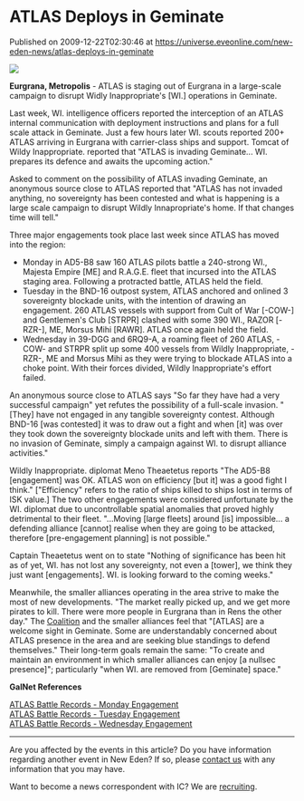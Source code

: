 # ATLAS Deploys in Geminate
Published on 2009-12-22T02:30:46 at https://universe.eveonline.com/new-eden-news/atlas-deploys-in-geminate

![](http://www.eve-ic.net/media/assets/icarticlebanner.png)  
  
 **Eurgrana, Metropolis** \- ATLAS is staging out of Eurgrana in a large-scale campaign to disrupt Widly Inappropriate's [WI.] operations in Geminate.  
  
Last week, WI. intelligence officers reported the interception of an ATLAS internal communication with deployment instructions and plans for a full scale attack in Geminate. Just a few hours later WI. scouts reported 200+ ATLAS arriving in Eurgrana with carrier-class ships and support. Tomcat of Wildy Inappropriate. reported that "ATLAS is invading Geminate... WI. prepares its defence and awaits the upcoming action."  
  
Asked to comment on the possibility of ATLAS invading Geminate, an anonymous source close to ATLAS reported that "ATLAS has not invaded anything, no sovereignty has been contested and what is happening is a large scale campaign to disrupt Wildly Innapropriate's home. If that changes time will tell."  
  
Three major engagements took place last week since ATLAS has moved into the region:

  * Monday in AD5-B8 saw 160 ATLAS pilots battle a 240-strong WI., Majesta Empire [ME] and R.A.G.E. fleet that incursed into the ATLAS staging area. Following a protracted battle, ATLAS held the field.
  * Tuesday in the BND-16 outpost system, ATLAS anchored and onlined 3 sovereignty blockade units, with the intention of drawing an engagement. 260 ATLAS vessels with support from Cult of War [-COW-] and Gentlemen's Club [STRPR] clashed with some 390 WI., RAZOR [-RZR-], ME, Morsus Mihi [RAWR]. ATLAS once again held the field.
  * Wednesday in 39-DGG and 6RQ9-A, a roaming fleet of 260 ATLAS, -COW- and STRPR split up some 400 vessels from Wildly Inappropriate, -RZR-, ME and Morsus Mihi as they were trying to blockade ATLAS into a choke point. With their forces divided, Wildly Inappropriate's effort failed.



An anonymous source close to ATLAS says "So far they have had a very successful campaign" yet refutes the possibility of a full-scale invasion. "[They] have not engaged in any tangible sovereignty contest. Although BND-16 [was contested] it was to draw out a fight and when [it] was over they took down the sovereignty blockade units and left with them. There is no invasion of Geminate, simply a campaign against WI. to disrupt alliance activities."  
  
Wildly Inappropriate. diplomat Meno Theaetetus reports "The AD5-B8 [engagement] was OK. ATLAS won on efficiency [but it] was a good fight I think." ["Efficiency" refers to the ratio of ships killed to ships lost in terms of ISK value.] The two other engagements were considered unfortunate by the WI. diplomat due to uncontrollable spatial anomalies that proved highly detrimental to their fleet. "...Moving [large fleets] around [is] impossible... a defending alliance [cannot] realise when they are going to be attacked, therefore [pre-engagement planning] is not possible."  
  
Captain Theaetetus went on to state "Nothing of significance has been hit as of yet, WI. has not lost any sovereignty, not even a [tower], we think they just want [engagements]. WI. is looking forward to the coming weeks."  
  
Meanwhile, the smaller alliances operating in the area strive to make the most of new developments. "The market really picked up, and we get more pirates to kill. There were more people in Eurgrana than in Rens the other day." The [Coalition](http://www.eve-ic.net/media/igbd/igbd.php?article=3626) and the smaller alliances feel that "[ATLAS] are a welcome sight in Geminate. Some are understandably concerned about ATLAS presence in the area and are seeking blue standings to defend themselves." Their long-term goals remain the same: "To create and maintain an environment in which smaller alliances can enjoy [a nullsec presence]"; particularly "when WI. are removed from [Geminate] space."

**GalNet References**

[ATLAS Battle Records - Monday Engagement](http://www.atlas-alliance.com/killboard/?a=kill_related&kll_id=129204)  
[ATLAS Battle Records - Tuesday Engagement](http://www.atlas-alliance.com/killboard/?a=kill_related&kll_id=129595)  
[ATLAS Battle Records - Wednesday Engagement](http://www.atlas-alliance.com/killboard/?a=kill_related&kll_id=129818)

* * *

Are you affected by the events in this article? Do you have information regarding another event in New Eden? If so, please [contact us](http://www.eveonline.com/news.asp?a=submitrp) with any information that you may have.  
  
Want to become a news correspondent with IC? We are [recruiting](http://www.eveonline.com/isd.asp).
